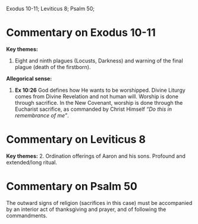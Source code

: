 Exodus 10-11; Leviticus 8; Psalm 50;
# Commentary on Exodus 10-11
**Key themes:**
1. Eight and ninth plagues (Locusts, Darkness) and warning of the final plague (death of the firstborn).

**Allegorical sense:**
1. **Ex 10:26** God defines how He wants to be worshipped. Divine Liturgy comes from Divine Revelation and not human will. Worship is done through sacrifice. In the New Covenant, worship is done through the Eucharist sacrifice, as commanded by Christ Himself *“Do this in remembrance of me”*.
# Commentary on Leviticus 8
**Key themes:**
2. Ordination offerings of Aaron and his sons. Profound and extended/long ritual.
# Commentary on Psalm 50
The outward signs of religion (sacrifices in this case) must be accompanied by an interior act of thanksgiving and prayer, and of following the commandments.